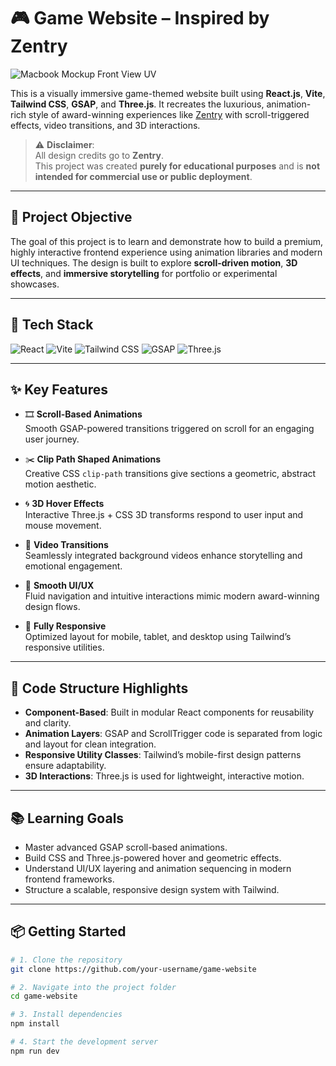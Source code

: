 # 🎮 Game Website – Inspired by Zentry

![Macbook Mockup Front View UV](https://github.com/user-attachments/assets/482715e2-708e-4557-85b1-f4c976ba8ee5)


This is a visually immersive game-themed website built using **React.js**, **Vite**, **Tailwind CSS**, **GSAP**, and **Three.js**. It recreates the luxurious, animation-rich style of award-winning experiences like [Zentry](https://zentry.co/) with scroll-triggered effects, video transitions, and 3D interactions.

> ⚠️ **Disclaimer**:  
> All design credits go to **Zentry**.  
> This project was created **purely for educational purposes** and is **not intended for commercial use or public deployment**.

---

## 🚀 Project Objective

The goal of this project is to learn and demonstrate how to build a premium, highly interactive frontend experience using animation libraries and modern UI techniques. The design is built to explore **scroll-driven motion**, **3D effects**, and **immersive storytelling** for portfolio or experimental showcases.

---

## 🧩 Tech Stack

![React](https://img.shields.io/badge/React-61DAFB?style=for-the-badge&logo=react&logoColor=black)
![Vite](https://img.shields.io/badge/Vite-646CFF?style=for-the-badge&logo=vite&logoColor=white)
![Tailwind CSS](https://img.shields.io/badge/Tailwind_CSS-06B6D4?style=for-the-badge&logo=tailwind-css&logoColor=white)
![GSAP](https://img.shields.io/badge/GSAP-88CE02?style=for-the-badge&logo=greensock&logoColor=white)
![Three.js](https://img.shields.io/badge/Three.js-000000?style=for-the-badge&logo=three.js&logoColor=white)

---

## ✨ Key Features

- 🎞 **Scroll-Based Animations**  
  Smooth GSAP-powered transitions triggered on scroll for an engaging user journey.

- ✂️ **Clip Path Shaped Animations**  
  Creative CSS `clip-path` transitions give sections a geometric, abstract motion aesthetic.

- 🌀 **3D Hover Effects**  
  Interactive Three.js + CSS 3D transforms respond to user input and mouse movement.

- 🎥 **Video Transitions**  
  Seamlessly integrated background videos enhance storytelling and emotional engagement.

- 🧠 **Smooth UI/UX**  
  Fluid navigation and intuitive interactions mimic modern award-winning design flows.

- 📱 **Fully Responsive**  
  Optimized layout for mobile, tablet, and desktop using Tailwind’s responsive utilities.

---

## 🧱 Code Structure Highlights

- **Component-Based**: Built in modular React components for reusability and clarity.
- **Animation Layers**: GSAP and ScrollTrigger code is separated from logic and layout for clean integration.
- **Responsive Utility Classes**: Tailwind’s mobile-first design patterns ensure adaptability.
- **3D Interactions**: Three.js is used for lightweight, interactive motion.

---

## 📚 Learning Goals

- Master advanced GSAP scroll-based animations.
- Build CSS and Three.js-powered hover and geometric effects.
- Understand UI/UX layering and animation sequencing in modern frontend frameworks.
- Structure a scalable, responsive design system with Tailwind.

---

## 📦 Getting Started

```bash
# 1. Clone the repository
git clone https://github.com/your-username/game-website

# 2. Navigate into the project folder
cd game-website

# 3. Install dependencies
npm install

# 4. Start the development server
npm run dev
